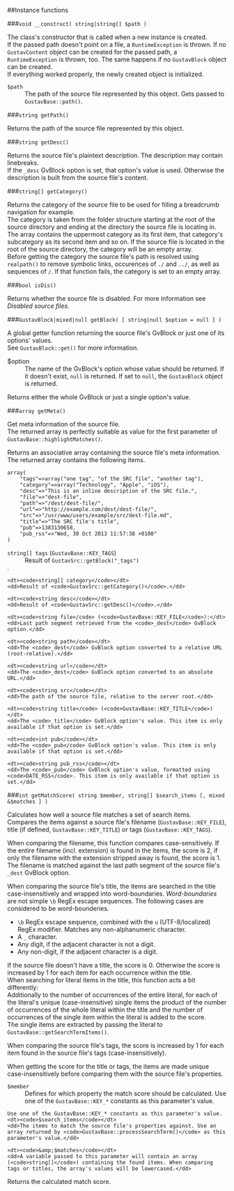 ##Instance functions

###`void __construct( string|string[] $path )`

The class's constructor that is called when a new instance is created.  
If the passed path doesn't point on a file, a `RuntimeException` is thrown. If no `GustavContent` object can be created for the passed path, a `RuntimeException` is thrown, too. The same happens if no `GustavBlock` object can be created.  
If everything worked properly, the newly created object is initialized.

<dl>
    <dt><code>$path</code></dt>
    <dd>The path of the source file represented by this object. Gets passed to <code>GustavBase::path()</code>.</dd>
</dl>

###`string getPath()`

Returns the path of the source file represented by this object.

###`string getDesc()`

Returns the source file's plaintext description. The description may contain linebreaks.  
If the `_desc` GvBlock option is set, that option's value is used. Otherwise the description is built from the source file's content.

###`string[] getCategory()`

Returns the category of the source file to be used for filling a breadcrumb navigation for example.  
The category is taken from the folder structure starting at the root of the source directory and ending at the directory the source file is locating in. The array contains the uppermost category as its first item, that category's subcategory as its second item and so on. If the source file is located in the root of the source directory, the category will be an empty array.  
Before getting the category the source file's path is resolved using `realpath()` to remove symbolic links, occurences of `./` and `../`, as well as sequences of `/`. If that function fails, the category is set to an empty array.  

###`bool isDis()`

Returns whether the source file is disabled. For more information see *Disabled source files*.  

###`GustavBlock|mixed|null getBlock( [ string|null $option = null ] )`

A global getter function returning the source file's GvBlock or just one of its options' values.  
See `GustavBlock::get()` for more information.
 
<dl>
    <dt>$option</dt>
    <dd>The name of the GvBlock's option whose value should be returned. If it doesn't exist, <code>null</code> is returned. If set to <code>null</code>, the <code>GustavBlock</code> object is returned.</dd>
</dl>

Returns either the whole GvBlock or just a single option's value.

###`array getMeta()`

Get meta information of the source file.  
The returned array is perfectly suitable as value for the first parameter of `GustavBase::highlightMatches()`.

Returns an associative array containing the source file's meta information. The returned array contains the following items.

    array(
        "tags"=>array("one tag", "of the SRC file", "another tag"),
        "category"=>array("Technology", "Apple", "iOS"),
        "desc"=>"This is an inline description of the SRC file.",
        "file"=>"dest-file",
        "path"=>"/dest/dest-file/",
        "url"=>"http://example.com/dest/dest-file/",
        "src"=>"/usr/www/users/example/src/dest-file.md",
        "title"=>"The SRC file's title",
        "pub"=>1383130658,
        "pub_rss"=>"Wed, 30 Oct 2013 11:57:38 +0100"
    )

<dl>
    <dt><code>string[] tags</code> (<code>GustavBase::KEY_TAGS</code>)</dt>
    <dd>Result of <code>GustavSrc::getBlock("_tags")</code></dd>.

    <dt><code>string[] category</code></dt>
    <dd>Result of <code>GustavSrc::getCategory()</code>.</dd>
    
    <dt><code>string desc</code></dt>
    <dd>Result of <code>GustavSrc::getDesc()</code>.</dd>

    <dt><code>string file</code> (<code>GustavBase::KEY_FILE</code>):</dt>
    <dd>Last path segment retrieved from the <code>_dest</code> GvBlock option.</dd>

    <dt><code>string path</code></dt>
    <dd>The <code>_dest</code> GvBlock option converted to a relative URL (root-relative).</dd>

    <dt><code>string url</code></dt>
    <dd>The <code>_dest</code> GvBlock option converted to an absolute URL.</dd>

    <dt><code>string src</code></dt>
    <dd>The path of the source file, relative to the server root.</dd>

    <dt><code>string title</code> (<code>GustavBase::KEY_TITLE</code>)</dt>
    <dd>The <code>_title</code> GvBlock option's value. This item is only available if that option is set.</dd>

    <dt><code>int pub</code></dt>
    <dd>The <code>_pub</code> GvBlock option's value. This item is only available if that option is set.</dd>

    <dt><code>string pub_rss</code></dt>
    <dd>The <code>_pub</code> GvBlock option's value, formatted using <code>DATE_RSS</code>. This item is only available if that option is set.</dd>
</dl>

###`int getMatchScore( string $member, string[] $search_items [, mixed &$matches ] )`

Calculates how well a source file matches a set of search items.  
Compares the items against a source file's filename (`GustavBase::KEY_FILE`), title (if defined, `GustavBase::KEY_TITLE`) or tags (`GustavBase::KEY_TAGS`).

When comparing the filename, this function compares case-sensitively. If the entire filename (incl. extension) is found in the items, the score is 2, if only the filename with the extension stripped away is found, the score is 1.  
The filename is matched against the last path segment of the source file's `_dest` GvBlock option.

When comparing the source file's title, the items are searched in the title case-insensitively and wrapped into word-boundaries.
*Word-boundaries* are not simple `\b` RegEx escape sequences. The following cases are considered to be word-bounderies.

+   `\b` RegEx escape sequence, combined with the `u` (UTF-8/localized) RegEx modifier. Matches any non-alphanumeric character.
+   A `_` character.
+   Any digit, if the adjacent character is not a digit.
+   Any non-digit, if the adjacent character is a digit.

If the source file doesn't have a title, the score is 0. Otherwise the score is increased by 1 for each item for each occurrence within the title.  
When searching for literal items in the title, this function acts a bit differently:  
Additionally to the number of occurrences of the entire literal, for each of the literal's unique (case-insensitive) single items the product of the number of occurrences of the whole literal within the title and the number of occurrences of the single item within the literal is added to the score.  
The single items are extracted by passing the literal to `GustavBase::getSearchTermItems()`.

When comparing the source file's tags, the score is increased by 1 for each item found in the source file's tags (case-insensitively).

When getting the score for the title or tags, the items are made unique case-insensitively before comparing them with the source file's properties.

<dl>
    <dt><code>$member</code></dt>
    <dd>Defines for which property the match score should be calculated. Use one of the <code>GustavBase::KEY_*</code> constants as this parameter's value.</dd>

    Use one of the GustavBase::KEY_* constants as this parameter's value.
    <dt><code>$search_items</code></dt>
    <dd>The items to match the source file's properties against. Use an array returned by <code>GustavBase::processSearchTerm()</code> as this parameter's value.</dd>

    <dt><code>&amp;$matches</code></dt>
    <dd>A variable passed to this parameter will contain an array (<code>string[]</code>) containing the found items. When comparing tags or titles, the array's values will be lowercased.</dd>
</dl>

Returns the calculated match score.